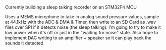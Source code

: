 Currently building a sleep talking recorder on an STM32F4 MCU

Uses a MEMS microphone to take in analog sound pressure values, sample at 44.1kHz with the ADC & DMA & Timer, then write to an SD Card as .wav files over SPI if it detects noise (the sleep talking). I'm going to try to make it low power when it's off or just in the "waiting for noise" state. Also hope to implement DAC writing to an amplifier + speaker so it can play back the sounds it detected.
